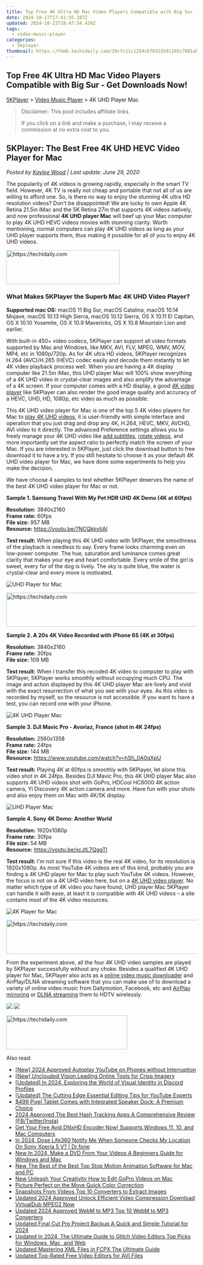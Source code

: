 ```yaml
---
title: Top Free 4K Ultra HD Mac Video Players Compatible with Big Sur - Get Downloads Now!
date: 2024-10-17T17:41:55.287Z
updated: 2024-10-23T18:47:54.426Z
tags:
  - video-music-player
categories:
  - 5kplayer
thumbnail: https://thmb.techidaily.com/29cfc21c1254cb70322b91195c7081ab1c044155fd0a604dc9fcf1b208976460.jpg
---
```


## Top Free 4K Ultra HD Mac Video Players Compatible with Big Sur - Get Downloads Now!

[5KPlayer](https://tools.techidaily.com/5kplayer/products/) \> [Video Music Player](https://tools.techidaily.com/5kplayer/video-music-player/) \> 4K UHD Player Mac

>  Disclaimer: This post includes affiliate links
>
>  If you click on a link and make a purchase, I may receive a commission at no extra cost to you.
>

## 5KPlayer: The Best Free 4K UHD HEVC Video Player for Mac

 _Posted by [Kaylee Wood](https://www.quora.com/profile/Amanda-Hu-21) | Last update: June 29, 2020_

The popularity of 4K videos is growing rapidly, especially in the smart TV field. However, 4K TV is really not cheap and portable that not all of us are willing to afford one. So, is there no way to enjoy the stunning 4K ultra HD resolution videos? Don't be disappointed! We are lucky to own Apple 4K Retina 21.5in iMac and the 5K Retina 27in that supports 4K videos natively, and now professional **4K UHD player Mac** will beef up your Mac computer to play 4K UHD HEVC videos movies with stunning clarity. Worth mentioning, normal computers can play 4K UHD videos as long as your UHD player supports them, thus making it possible for all of you to enjoy 4K UHD videos.

<!-- affiliate ads begin -->
<a href="https://aligracehair.sjv.io/c/5597632/2135399/19272" target="_top" id="2135399">
  <img src="//a.impactradius-go.com/display-ad/19272-2135399" border="0" alt="https://techidaily.com" width="300" height="90"/>
</a>
<img height="0" width="0" src="https://aligracehair.sjv.io/i/5597632/2135399/19272" style="position:absolute;visibility:hidden;" border="0" />
<!-- affiliate ads end -->

### What Makes 5KPlayer the Superb Mac 4K UHD Video Player?

**Supported mac OS:** macOS 11 Big Sur, macOS Catalina, macOS 10.14 Mojave, macOS 10.13 High Sierra, macOS 10.12 Sierra, OS X 10.11 El Capitan, OS X 10.10 Yosemite, OS X 10.9 Mavericks, OS X 10.8 Mountain Lion and earlier.

With built-in 450+ video codecs, 5KPlayer can support all video formats supported by Mac and Windows, like MKV, AVI, FLV, MPEG, WMV, MOV, MP4, etc in 1080p/720p. As for 4K ultra HD videos, 5KPlayer recognizes H.264 (AVC)/H.265 (HEVC) codec easily and decode them instantly to let 4K video playback process well. When you are having a 4K display computer like 21.5in iMac, this UHD player Mac will 100% show everything of a 4K UHD video in crystal-clear images and also amplify the advantage of a 4K screen. If your computer comes with a HD display, a good [4K video player](https://tools.techidaily.com/5kplayer/video-music-player/) like 5KPlayer can also render the good image quality and accuracy of a HEVC, UHD, HD, 1080p, etc video as much as possible.

This 4K UHD video player for Mac is one of the top 5 4K video players for Mac to [play 4K UHD videos](https://tools.techidaily.com/5kplayer/video-music-player/), it is user-friendly with simple interface and operation that you just drag and drop any 4K, H.264, HEVC, MKV, AVCHD, AVI video to it directly. The advanced Preference settings allows you to freely manage your 4K UHD video like [add subtitles](https://tools.techidaily.com/5kplayer/video-music-player/), [rotate videos](https://tools.techidaily.com/5kplayer/video-music-player/), and more importantly set the aspect ratio to perfectly match the screen of your Mac. If you are interested in 5KPlayer, just click the download button to free download it to have a try. If you still hesitate to choose it as your default 4K UHD video player for Mac, we have done some experiments to help you make the decision.

We have choose 4 samples to test whether 5KPlayer deserves the name of the best 4K UHD video player for Mac or not.

**Sample 1\. Samsung Travel With My Pet HDR UHD 4K Demo (4K at 60fps)**

**Resolution:** 3840x2160  
**Frame rate:** 60fps  
**File size:** 957 MB  
**Resource:** https://youtu.be/7NCQkkvtiAI

**Test result:** When playing this 4K UHD video with 5KPlayer, the smoothness of the playback is needless to say. Every frame looks charming even on low-power computer. The hue, saturation and luminance comes great clarity that makes your eye and heart comfortable. Every smile of the girl is sweet, every fur of the dog is lively. The sky is quite blue, the water is crystal-clear and every move is motivated.

![UHD Player for Mac](https://www.5kplayer.com/video-music-player/img/samsung-4k-video.jpg) 

<!-- affiliate ads begin -->
<a href="https://ephamedtechinc.pxf.io/c/5597632/2145009/26400" target="_top" id="2145009">
  <img src="//a.impactradius-go.com/display-ad/26400-2145009" border="0" alt="https://techidaily.com" width="728" height="90"/>
</a>
<img height="0" width="0" src="https://ephamedtechinc.pxf.io/i/5597632/2145009/26400" style="position:absolute;visibility:hidden;" border="0" />
<!-- affiliate ads end -->

**Sample 2\. A 20s 4K Video Recorded with iPhone 6S (4K at 30fps)**

**Resolution:** 3840x2160  
**Frame rate:** 30fps  
**File size:** 109 MB

**Test result:** When I transfer this recoded 4K video to computer to play with 5KPlayer, 5KPlayer works smoothly without occupying much CPU. The image and action displayed by this 4K UHD player Mac are lively and vivid with the exact resurrection of what you see with your eyes. As this video is recorded by myself, so the resource is not accessible. If you want to have a test, you can record one with your iPhone.

![4K UHD Player Mac](https://www.5kplayer.com/video-music-player/img/iphone-4k-video.jpg) 

**Sample 3\. DJI Mavic Pro - Avoriaz, France (shot in 4K 24fps)**

**Resolution:** 2560x1358  
**Frame rate:** 24fps  
**File size:** 144 MB  
**Resource:** https://www.youtube.com/watch?v=hSI\_0A0qXpU

**Test result:** Playing 4K at 60fps is smoothly with 5KPlayer, let alone this video shot in 4K 24fps. Besides DJI Mavic Pro, this 4K UHD player Mac also supports 4K UHD videos shot with GoPro, HDCool HC8000 4K action camera, Yi Discovery 4K action camera and more. Have fun with your shots and also enjoy them on Mac with 4K/5K display.

![UHD Player Mac](https://www.5kplayer.com/video-music-player/img/dji-mavic-pro-4k.jpg) 

**Sample 4\. Sony 4K Demo: Another World**

**Resolution:** 1920x1080p  
**Frame rate:** 30fps  
**File size:** 54 MB  
**Resource:** https://youtu.be/xcJtL7QggTI

**Test result:** I'm not sure if this video is the real 4K video, for its resolution is 1920x1080p. As most YouTube 4K videos are of this kind, probably you are finding a 4K UHD player for Mac to play such YouTube 4K videos. However, the focus is not on a 4K UHD video here, but on a [4K UHD video player](https://tools.techidaily.com/5kplayer/video-music-player/). No matter which type of 4K video you have found, UHD player Mac 5KPlayer can handle it with ease, at least it is compatible with 4K UHD videos – a site contains most of the 4K video resources.

![4K Player for Mac](https://www.5kplayer.com/video-music-player/img/sony-4k-video.jpg) 

<!-- affiliate ads begin -->
<a href="https://imp.i110150.net/c/5597632/798165/11305" target="_top" id="798165">
  <img src="//a.impactradius-go.com/display-ad/11305-798165" border="0" alt="https://techidaily.com" width="728" height="90"/>
</a>
<img height="0" width="0" src="https://imp.i110150.net/i/5597632/798165/11305" style="position:absolute;visibility:hidden;" border="0" />
<!-- affiliate ads end -->

From the experiment above, all the four 4K UHD video samples are played by 5KPlayer successfully without any choke. Besides a qualified 4K UHD player for Mac, 5KPlayer also acts as a [online video music downloader](https://tools.techidaily.com/5kplayer/youtube-download/) and AirPlay/DLNA streaming software that you can make use of to download a variety of online video music from Dailymotion, Facebook, etc and [AirPlay mirroring](https://tools.techidaily.com/5kplayer/airplay/) or [DLNA streaming](https://tools.techidaily.com/5kplayer/dlna/) them to HDTV wirelessly. 

[![](https://www.5kplayer.com/video-music-player/../button/freedownbackmac.png)](https://tools.techidaily.com/5kplayer/products/) [![](https://www.5kplayer.com/video-music-player/../button/freedownwhitewin.png)](https://tools.techidaily.com/5kplayer/products/)

<!-- affiliate ads begin -->
<a href="https://aligracehair.sjv.io/c/5597632/2135371/19272" target="_top" id="2135371">
  <img src="//a.impactradius-go.com/display-ad/19272-2135371" border="0" alt="https://techidaily.com" width="320" height="90"/>
</a>
<img height="0" width="0" src="https://aligracehair.sjv.io/i/5597632/2135371/19272" style="position:absolute;visibility:hidden;" border="0" />
<!-- affiliate ads end -->

<ins class="adsbygoogle"
     style="display:block"
     data-ad-format="autorelaxed"
     data-ad-client="ca-pub-7571918770474297"
     data-ad-slot="1223367746"></ins>

<ins class="adsbygoogle"
     style="display:block"
     data-ad-client="ca-pub-7571918770474297"
     data-ad-slot="8358498916"
     data-ad-format="auto"
     data-full-width-responsive="true"></ins>

<span class="atpl-alsoreadstyle">Also read:</span>
<div><ul>
<li><a href="https://facebook-video-footage.techidaily.com/new-2024-approved-autoplay-youtube-on-phones-without-interruption/"><u>[New] 2024 Approved Autoplay YouTube on Phones without Interruption</u></a></li>
<li><a href="https://article-posts.techidaily.com/new-unclouded-vision-leading-online-tools-for-crisp-imagery/"><u>[New] Unclouded Vision Leading Online Tools for Crisp Imagery</u></a></li>
<li><a href="https://discord-videos.techidaily.com/updated-in-2024-exploring-the-world-of-visual-identity-in-discord-profiles/"><u>[Updated] In 2024, Exploring the World of Visual Identity in Discord Profiles</u></a></li>
<li><a href="https://facebook-video-footage.techidaily.com/updated-the-cutting-edge-essential-editing-tips-for-youtube-experts/"><u>[Updated] The Cutting Edge Essential Editing Tips for YouTube Experts</u></a></li>
<li><a href="https://hardware-help.techidaily.com/499-pixel-tablet-comes-with-integrated-speaker-dock-a-premium-choice/"><u>$499 Pixel Tablet Comes with Integrated Speaker Dock: A Premium Choice</u></a></li>
<li><a href="https://instagram-videos.techidaily.com/2024-approved-the-best-hash-tracking-apps-a-comprehensive-review-fbtwitterinsta/"><u>2024 Approved The Best Hash Tracking Apps A Comprehensive Review (FB/Twitter/Insta)</u></a></li>
<li><a href="https://video-capture.techidaily.com/get-your-free-avid-dnxhd-encoder-now-supports-windows-11-10-and-mac-computers/"><u>Get Your Free Avid DNxHD Encoder Now! Supports Windows 11, 10, and Mac Computers</u></a></li>
<li><a href="https://review-topics.techidaily.com/in-2024-dose-life360-notify-me-when-someone-checks-my-location-on-sony-xperia-5-v-drfone-by-drfone-virtual-android/"><u>In 2024, Dose Life360 Notify Me When Someone Checks My Location On Sony Xperia 5 V? | Dr.fone</u></a></li>
<li><a href="https://video-ai-editor.techidaily.com/new-in-2024-make-a-dvd-from-your-videos-a-beginners-guide-for-windows-and-mac/"><u>New In 2024, Make a DVD From Your Videos A Beginners Guide for Windows and Mac</u></a></li>
<li><a href="https://video-ai-editor.techidaily.com/new-the-best-of-the-best-top-stop-motion-animation-software-for-mac-and-pc/"><u>New The Best of the Best Top Stop Motion Animation Software for Mac and PC</u></a></li>
<li><a href="https://video-ai-editor.techidaily.com/new-unleash-your-creativity-how-to-edit-gopro-videos-on-mac/"><u>New Unleash Your Creativity How to Edit GoPro Videos on Mac</u></a></li>
<li><a href="https://extra-information.techidaily.com/picture-perfect-on-the-move-quick-color-correction/"><u>Picture Perfect on the Move Quick Color Correction</u></a></li>
<li><a href="https://video-ai-editor.techidaily.com/snapshots-from-videos-top-10-converters-to-extract-images/"><u>Snapshots From Videos Top 10 Converters to Extract Images</u></a></li>
<li><a href="https://video-ai-editor.techidaily.com/updated-2024-approved-unlock-efficient-video-compression-download-virtualdub-mpeg2-now/"><u>Updated 2024 Approved Unlock Efficient Video Compression Download VirtualDub MPEG2 Now</u></a></li>
<li><a href="https://ai-video-tools.techidaily.com/updated-2024-approved-webm-to-mp3-top-10-webm-to-mp3-converters/"><u>Updated 2024 Approved WebM to MP3 Top 10 WebM to MP3 Converters</u></a></li>
<li><a href="https://video-ai-editor.techidaily.com/updated-final-cut-pro-project-backup-a-quick-and-simple-tutorial-for-2024/"><u>Updated Final Cut Pro Project Backup A Quick and Simple Tutorial for 2024</u></a></li>
<li><a href="https://video-ai-editor.techidaily.com/updated-in-2024-the-ultimate-guide-to-glitch-video-editors-top-picks-for-windows-mac-and-web/"><u>Updated In 2024, The Ultimate Guide to Glitch Video Editors Top Picks for Windows, Mac, and Web</u></a></li>
<li><a href="https://video-ai-editor.techidaily.com/updated-mastering-xml-files-in-fcpx-the-ultimate-guide/"><u>Updated Mastering XML Files in FCPX The Ultimate Guide</u></a></li>
<li><a href="https://video-ai-editor.techidaily.com/updated-top-rated-free-video-editors-for-avi-files/"><u>Updated Top-Rated Free Video Editors for AVI Files</u></a></li>
</ul></div>

